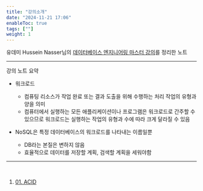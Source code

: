 ```yaml
---
title: "강의소개"
date: "2024-11-21 17:06"
enableToc: true
tags: [""]
weight: 1
---
```


유데미 Hussein Nasser님의 <a href='https://www.udemy.com/course/database-engineering-korean' target='_blank'>데이터베이스 엔지니어링 마스터 강의</a>를 정리한 노트

<hr>

강의 노트 요약
- 워크로드
	- 컴퓨팅 리소스가 작업 완료 또는 결과 도출을 위해 수행하는 처리 작업의 유형과 양을 의미
	- 컴퓨터에서 실행하는 모든 애플리케이션이나 프로그램은 워크로드로 간주할 수 있으므로 워크로드는 실행하는 작업의 유형과 수에 따라 크게 달라질 수 있음

- NoSQL은 특정 데이터베이스의 워크로드를 나타내는 이름일뿐
	- DB라는 본질은 변하지 않음
	- 효율적으로 데이터를 저장할 계획, 검색할 계획을 세워야함

<hr><br>

1. [01. ACID](brain/Lecture/db/hussein-db/lecture01.md)
